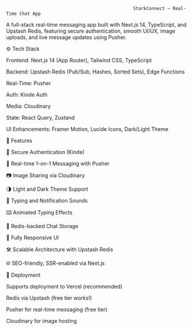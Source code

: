                                                     StarkConnect – Real-Time Chat App
A full-stack real-time messaging app built with Next.js 14, TypeScript, and Upstash Redis, featuring secure authentication, smooth UI/UX, image uploads, and live message updates using Pusher.

⚙️ Tech Stack

Frontend: Next.js 14 (App Router), Tailwind CSS, TypeScript

Backend: Upstash Redis (Pub/Sub, Hashes, Sorted Sets), Edge Functions

Real-Time: Pusher

Auth: Kinde Auth

Media: Cloudinary

State: React Query, Zustand

UI Enhancements: Framer Motion, Lucide Icons, Dark/Light Theme


🚀 Features

🔐 Secure Authentication (Kinde)

💬 Real-time 1-on-1 Messaging with Pusher

📷 Image Sharing via Cloudinary

🌗 Light and Dark Theme Support

🔔 Typing and Notification Sounds

⌨️ Animated Typing Effects

🧠 Redis-backed Chat Storage

📱 Fully Responsive UI

🛠️ Scalable Architecture with Upstash Redis

🌐 SEO-friendly, SSR-enabled via Next.js



📡 Deployment

Supports deployment to Vercel (recommended)

Redis via Upstash (free tier works!)

Pusher for real-time messaging (free tier)

Cloudinary for image hosting

